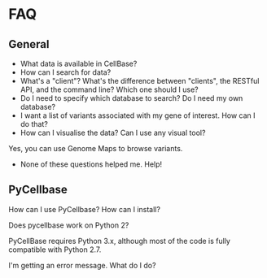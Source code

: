 # FAQ

## General

* What data is available in CellBase?
* How can I search for data?
* What's a "client"? What's the difference between "clients", the RESTful API, and the command line? Which one should I use?
* Do I need to specify which database to search? Do I need my own database?
* I want a list of variants associated with my gene of interest. How can I do that?
* How can I visualise the data? Can I use any visual tool?

Yes, you can use Genome Maps to browse variants.

* None of these questions helped me. Help!

## PyCellbase

How can I use PyCellbase? How can I install?

Does pycellbase work on Python 2?

PyCellBase requires Python 3.x, although most of the code is fully compatible with Python 2.7.

I'm getting an error message. What do I do?

